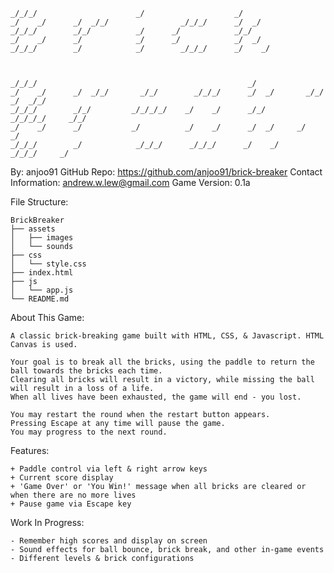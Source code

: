                                                               
    _/_/_/                      _/                    _/      
    _/    _/      _/  _/_/                _/_/_/      _/  _/   
    _/_/_/        _/_/          _/      _/            _/_/      
    _/    _/      _/            _/      _/            _/  _/     
    _/_/_/        _/            _/        _/_/_/      _/    _/    
                                                                
                                                                
                                                                                            
    _/_/_/                                               _/                                
    _/    _/      _/  _/_/       _/_/        _/_/_/      _/  _/       _/_/       _/  _/_/   
    _/_/_/        _/_/         _/_/_/_/    _/    _/      _/_/       _/_/_/_/     _/_/        
    _/    _/      _/           _/          _/    _/      _/  _/     _/           _/           
    _/_/_/        _/            _/_/_/      _/_/_/      _/    _/     _/_/_/     _/            


By: anjoo91
GitHub Repo: https://github.com/anjoo91/brick-breaker
Contact Information: andrew.w.lew@gmail.com
Game Version: 0.1a


File Structure:

    BrickBreaker 
    ├── assets
    │   ├── images
    │   └── sounds
    ├── css
    │   └── style.css
    ├── index.html
    ├── js
    │   └── app.js
    └── README.md


About This Game:

    A classic brick-breaking game built with HTML, CSS, & Javascript. HTML Canvas is used.

    Your goal is to break all the bricks, using the paddle to return the ball towards the bricks each time. 
    Clearing all bricks will result in a victory, while missing the ball will result in a loss of a life.
    When all lives have been exhausted, the game will end - you lost. 
    
    You may restart the round when the restart button appears.
    Pressing Escape at any time will pause the game.
    You may progress to the next round. 


Features: 

    + Paddle control via left & right arrow keys
    + Current score display
    + 'Game Over' or 'You Win!' message when all bricks are cleared or when there are no more lives
    + Pause game via Escape key


Work In Progress:

    - Remember high scores and display on screen
    - Sound effects for ball bounce, brick break, and other in-game events
    - Different levels & brick configurations
